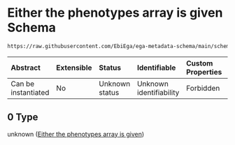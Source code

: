 # Either the phenotypes array is given Schema

```txt
https://raw.githubusercontent.com/EbiEga/ega-metadata-schema/main/schemas/EGA.individual.json#/properties/minimal_public_attributes/anyOf/0
```



| Abstract            | Extensible | Status         | Identifiable            | Custom Properties | Additional Properties | Access Restrictions | Defined In                                                                           |
| :------------------ | :--------- | :------------- | :---------------------- | :---------------- | :-------------------- | :------------------ | :----------------------------------------------------------------------------------- |
| Can be instantiated | No         | Unknown status | Unknown identifiability | Forbidden         | Allowed               | none                | [EGA.individual.json\*](../../../schemas/EGA.individual.json "open original schema") |

## 0 Type

unknown ([Either the phenotypes array is given](ega-14-properties-minimal-public-attributes-describing-an-individual-anyof-either-the-phenotypes-array-is-given.md))
